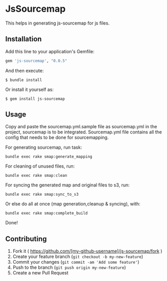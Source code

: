 # JsSourcemap

This helps in generating js-sourcemap for js files.

## Installation

Add this line to your application's Gemfile:

```ruby
gem 'js-sourcemap', "0.0.5"
```

And then execute:

    $ bundle install

Or install it yourself as:

    $ gem install js-sourcemap

## Usage

Copy and paste the sourcemap.yml.sample file as sourcemap.yml in the project, sourcemap is to be integrated.
Sourcemap.yml file contains all the config that needs to be done for sourcemapping.

For generating sourcemap, run task:

	bundle exec rake smap:generate_mapping


For cleaning of unused files, run:

	bundle exec rake smap:clean


For syncing the generated map and original files to s3, run:

	bundle exec rake smap:sync_to_s3

Or else do all at once (map generation,cleanup & syncing), with:

	bundle exec rake smap:complete_build

Done!

## Contributing

1. Fork it ( https://github.com/[my-github-username]/js-sourcemap/fork )
2. Create your feature branch (`git checkout -b my-new-feature`)
3. Commit your changes (`git commit -am 'Add some feature'`)
4. Push to the branch (`git push origin my-new-feature`)
5. Create a new Pull Request
